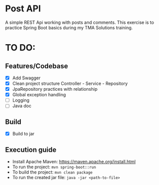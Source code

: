 # Post API

A simple REST Api working with posts and comments.
This exercise is to practice Spring Boot basics during my TMA Solutions training.

# TO DO:

## Features/Codebase

- [x] Add Swagger
- [x] Clean project structure Controller - Service - Repository
- [x] JpaRepository practices with relationship
- [x] Global exception handling
- [ ] Logging
- [ ] Java doc

## Build

- [x] Build to jar

## Execution guide
- Install Apache Maven: https://maven.apache.org/install.html 
- To run the project:
  `mvn spring-boot::run`
- To build the project:
  `mvn clean package`
- To run the created jar file:
  `java -jar <path-to-file>`
